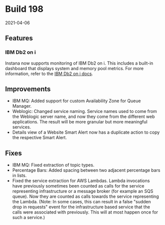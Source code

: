 # Build 198

2021-04-06

## Features

### IBM Db2 on i

Instana now supports monitoring of IBM Db2 on i. This includes a built-in dashboard that displays system and memory pool metrics. For more information, refer to the [IBM Db2 on i docs](https://www.instana.com/docs/ecosystem/ibmidb2/).

## Improvements

- IBM MQ: Added support for custom Availability Zone for Queue Manager.
- Weblogic: Changed service naming. Service names used to come from the Weblogic server name, and now they come from the different web applications. The result will be more granular but more meaningful services.
- Details view of a Website Smart Alert now has a duplicate action to copy the respective Smart Alert.

## Fixes

- IBM MQ: Fixed extraction of topic types.
- Percentage Bars: Added spacing between two adjacent percentage bars in lists.
- Fixed the service extraction for AWS Lambdas. Lambda invocations have previously sometimes been counted as calls for the service representing infrastructure or a message broker (for example an SQS queue). Now they are counted as calls towards the service representing the Lambda. (Note: In some cases, this can result in a false "sudden drop in requests" event for the infrastructure based service that the calls were associated with previously. This will at most happen once for such a service.)
